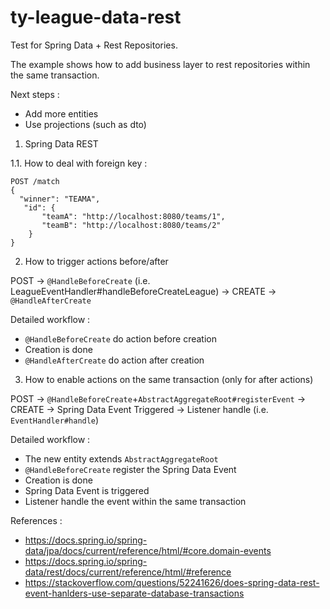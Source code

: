 # ty-league-data-rest
 
Test for Spring Data + Rest Repositories.

The example shows how to add business layer to rest repositories within the same transaction.

Next steps :
* Add more entities
* Use projections (such as dto)

1. Spring Data REST

1.1. How to deal with foreign key :

```
POST /match
{
  "winner": "TEAMA",
   "id": {
       "teamA": "http://localhost:8080/teams/1", 
       "teamB": "http://localhost:8080/teams/2"
	}
}
```

2. How to trigger actions before/after

POST -> `@HandleBeforeCreate` (i.e. LeagueEventHandler#handleBeforeCreateLeague) -> CREATE -> `@HandleAfterCreate`

Detailed workflow :
- `@HandleBeforeCreate` do action before creation
- Creation is done
- `@HandleAfterCreate` do action after creation

3. How to enable actions on the same transaction (only for after actions)

POST -> `@HandleBeforeCreate`+`AbstractAggregateRoot#registerEvent` -> CREATE -> Spring Data Event Triggered -> Listener handle (i.e. `EventHandler#handle`)

Detailed workflow :
- The new entity extends `AbstractAggregateRoot`
- `@HandleBeforeCreate` register the Spring Data Event
- Creation is done
- Spring Data Event is triggered
- Listener handle the event within the same transaction

References :
* https://docs.spring.io/spring-data/jpa/docs/current/reference/html/#core.domain-events
* https://docs.spring.io/spring-data/rest/docs/current/reference/html/#reference
* https://stackoverflow.com/questions/52241626/does-spring-data-rest-event-hanlders-use-separate-database-transactions